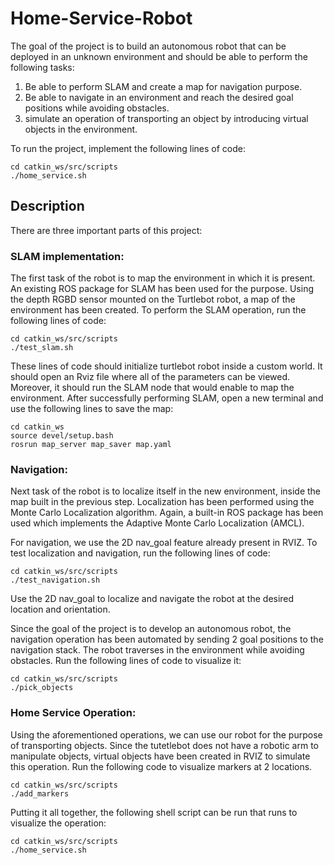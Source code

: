 # Home-Service-Robot

The goal of the project is to build an autonomous robot that can be deployed in an unknown environment and should be able to perform the following tasks:

1. Be able to perform SLAM and create a map for navigation purpose.
2. Be able to navigate in an environment and reach the desired goal positions while avoiding obstacles.
3. simulate an operation of transporting an object by introducing virtual objects in the environment. 

To run the project, implement the following lines of code:

```
cd catkin_ws/src/scripts
./home_service.sh
```

## Description

There are three important parts of this project:

### SLAM implementation:

The first task of the robot is to map the environment in which it is present. An existing ROS package for SLAM has been used for the purpose. Using the depth RGBD sensor mounted on the Turtlebot robot, a map of the environment has been created. To perform the SLAM operation, run the following lines of code:

```
cd catkin_ws/src/scripts
./test_slam.sh
```
These lines of code should initialize turtlebot robot inside a custom world. It should open an Rviz file where all of the parameters can be viewed. Moreover, it should run the SLAM node that would enable to map the environment. After successfully performing SLAM, open a new terminal and use the following lines to save the map:

```
cd catkin_ws
source devel/setup.bash
rosrun map_server map_saver map.yaml
```

### Navigation:

Next task of the robot is to localize itself in the new environment, inside the map built in the previous step. Localization has been performed using the Monte Carlo Localization algorithm. Again, a built-in ROS package has been used which implements the Adaptive Monte Carlo Localization (AMCL). 

For navigation, we use the 2D nav_goal feature already present in RVIZ. To test localization and navigation, run the following lines of code:
```
cd catkin_ws/src/scripts
./test_navigation.sh
```
Use the 2D nav_goal to localize and navigate the robot at the desired location and orientation.

Since the goal of the project is to develop an autonomous robot, the navigation operation has been automated by sending 2 goal positions to the navigation stack. The robot traverses in the environment while avoiding obstacles. Run the following lines of code to visualize it:

```
cd catkin_ws/src/scripts
./pick_objects
```

### Home Service Operation: 

Using the aforementioned operations, we can use our robot for the purpose of transporting objects. Since the tutetlebot does not have a robotic arm to manipulate objects, virtual objects have been created in RVIZ to simulate this operation. Run the following code to visualize markers at 2 locations.

```
cd catkin_ws/src/scripts
./add_markers
```
Putting it all together, the following shell script can be run that runs to visualize the operation:

```
cd catkin_ws/src/scripts
./home_service.sh
```



